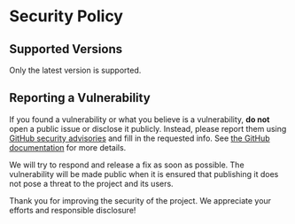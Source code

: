 # Security Policy

## Supported Versions

Only the latest version is supported.

## Reporting a Vulnerability

If you found a vulnerability or what you believe is a vulnerability, **do not**
open a public issue or disclose it publicly. Instead, please report them using
[GitHub security advisories][github-advisories] and fill in the requested info.
See [the GitHub documentation][github-documentation] for more details.

We will try to respond and release a fix as soon as possible. The vulnerability
will be made public when it is ensured that publishing it does not pose a threat
to the project and its users.

Thank you for improving the security of the project. We appreciate your efforts
and responsible disclosure!

[github-advisories]: https://github.com/filips123/PWAsForFirefox/security/advisories
[github-documentation]: https://docs.github.com/en/code-security/security-advisories/guidance-on-reporting-and-writing/privately-reporting-a-security-vulnerability#privately-reporting-a-security-vulnerability
